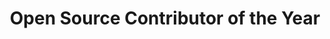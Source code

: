 ---
year: "2019"
title: "Open Source Contributor of the Year"
description: "Made significant contributions to popular JavaScript frameworks and libraries."
--- 